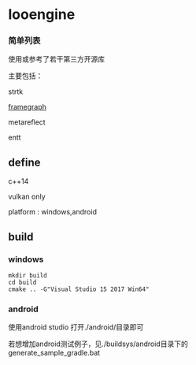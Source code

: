 # looengine

### 简单列表

使用或参考了若干第三方开源库

主要包括：

strtk

[framegraph](https://github.com/azhirnov/FrameGraph.git)

metareflect

entt



## define

c++14

vulkan only

platform : windows,android



## build

### windows
````
mkdir build
cd build
cmake .. -G"Visual Studio 15 2017 Win64"
````

### android

使用android studio 打开./android/目录即可

若想增加android测试例子，见./buildsys/android目录下的generate_sample_gradle.bat

